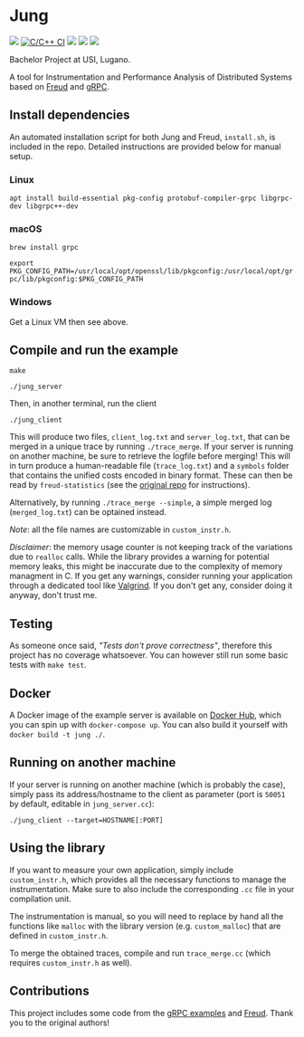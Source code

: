 # Jung
[![](https://img.shields.io/github/license/steeven9/jung)](/LICENSE)
[![C/C++ CI](https://github.com/Steeven9/Jung/actions/workflows/c-cpp.yml/badge.svg)](https://github.com/Steeven9/Jung/actions/workflows/c-cpp.yml)
[![](https://img.shields.io/docker/cloud/automated/steeven9/jung)](https://hub.docker.com/repository/docker/steeven9/jung)
[![](https://img.shields.io/docker/cloud/build/steeven9/jung)](https://hub.docker.com/repository/docker/steeven9/jung)
![](https://img.shields.io/tokei/lines/github/steeven9/jung)

Bachelor Project at USI, Lugano.

A tool for Instrumentation and Performance Analysis of Distributed Systems based on [Freud](https://github.com/usi-systems/freud) and [gRPC](https://grpc.io).


## Install dependencies

An automated installation script for both Jung and Freud, `install.sh`, is included in the repo.
Detailed instructions are provided below for manual setup.

### Linux
`apt install build-essential pkg-config protobuf-compiler-grpc libgrpc-dev libgrpc++-dev`

### macOS
`brew install grpc`

`export PKG_CONFIG_PATH=/usr/local/opt/openssl/lib/pkgconfig:/usr/local/opt/grpc/lib/pkgconfig:$PKG_CONFIG_PATH`

### Windows
Get a Linux VM then see above.


## Compile and run the example

`make`

`./jung_server`

Then, in another terminal, run the client

`./jung_client`

This will produce two files, `client_log.txt` and `server_log.txt`, that can be merged in a unique trace by running `./trace_merge`. If your server is running on another machine, be sure to retrieve the logfile before merging!
This will in turn produce a human-readable file (`trace_log.txt`) and a `symbols` folder that contains the unified costs
encoded in binary format. These can then be read by `freud-statistics` (see the [original repo](https://github.com/usi-systems/freud) for instructions).

Alternatively, by running `./trace_merge --simple`, a simple merged log (`merged_log.txt`) can be optained instead.

_Note_: all the file names are customizable in `custom_instr.h`.

_Disclaimer_: the memory usage counter is not keeping track of the variations due to `realloc` calls. 
While the library provides a warning for potential memory leaks, this might be inaccurate due to the complexity of memory managment in C.
If you get any warnings, consider running your application through a dedicated tool like [Valgrind](https://valgrind.org/).
If you don't get any, consider doing it anyway, don't trust me.


## Testing

As someone once said, _"Tests don't prove correctness"_, therefore this project has no coverage whatsoever. You can however still run some
basic tests with `make test`.


## Docker

A Docker image of the example server is available on [Docker Hub](https://hub.docker.com/repository/docker/steeven9/jung), which you can spin up with `docker-compose up`.
You can also build it yourself with `docker build -t jung ./`.


## Running on another machine

If your server is running on another machine (which is probably the case), simply pass its address/hostname 
to the client as parameter (port is `50051` by default, editable in `jung_server.cc`):

`./jung_client --target=HOSTNAME[:PORT]`


## Using the library

If you want to measure your own application, simply include `custom_instr.h`, which provides all the necessary
functions to manage the instrumentation. Make sure to also include the corresponding `.cc` file in your compilation unit.

The instrumentation is manual, so you will need to replace by hand all the functions like `malloc` with the library version
(e.g. `custom_malloc`) that are defined in `custom_instr.h`.

To merge the obtained traces, compile and run `trace_merge.cc` (which requires `custom_instr.h` as well).


## Contributions

This project includes some code from the [gRPC examples](https://github.com/grpc/grpc/tree/master/examples/cpp) and 
[Freud](https://github.com/usi-systems/freud). Thank you to the original authors!
